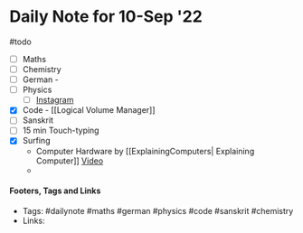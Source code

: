 # Daily Note for 10-Sep '22
#todo
- [ ] Maths
- [ ] Chemistry
- [ ] German - 
- [ ] Physics
	- [ ] [Instagram](https://www.instagram.com/physics.infographics/)
- [x] Code - [[Logical Volume Manager]]
- [ ] Sanskrit
- [ ] 15 min Touch-typing
- [x] Surfing
	-  Computer Hardware by [[ExplainingComputers| Explaining Computer]] [Video](https://www.youtube.com/watch?v=nTtdEYRh8WI)
	- 


#### Footers, Tags and Links
- Tags: #dailynote #maths #german #physics #code #sanskrit #chemistry
- Links: 

[^1]: